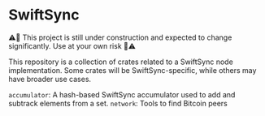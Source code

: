 # SwiftSync

:warning::construction: This project is still under construction and expected to change significantly. Use at your own risk :construction::warning:

This repository is a collection of crates related to a SwiftSync node implementation. Some crates will be SwiftSync-specific, while others may have broader use cases.

`accumulator`: A hash-based SwiftSync accumulator used to add and subtrack elements from a set.
`network`: Tools to find Bitcoin peers
